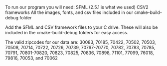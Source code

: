 To run our program you will need:
SFML (2.5.1 is what we used)
CSV2 frameworks
All the images, fonts, and csv files included in our cmake-build-debug folder

Add the SFML and CSV framework files to your C drive. These will also be included in the cmake-build-debug folders for easy access.

The valid zipcodes for our data are:
30083, 70185, 70422, 70502, 70503, 70508, 70714, 70722, 70726, 70739, 70767-70770, 70782, 70783, 70785, 70791, 70801-70820, 70823, 70825, 70836, 70898, 71101, 77099, 76018, 79816, 70053, and 70062
